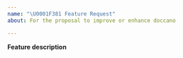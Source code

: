 ```yaml
---
name: "\U0001F381 Feature Request"
about: For the proposal to improve or enhance doccano

---
```


**Feature description**

<!-- Please describe the feature: Which area of the library is it related to? What specific solution would you like? -->
